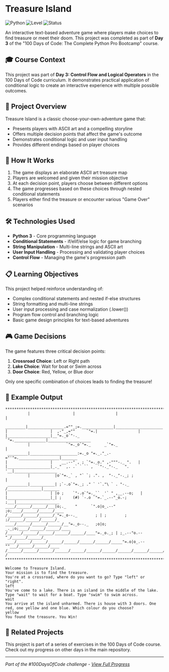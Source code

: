 # Treasure Island

![Python](https://img.shields.io/badge/Python-3-blue?style=for-the-badge)
![Level](https://img.shields.io/badge/Level-Beginner-green?style=for-the-badge)
![Status](https://img.shields.io/badge/Status-Complete-brightgreen?style=for-the-badge)

An interactive text-based adventure game where players make choices to find treasure or meet their doom. This project was completed as part of **Day 3** of the "100 Days of Code: The Complete Python Pro Bootcamp" course.

## 🎓 Course Context

This project was part of **Day 3: Control Flow and Logical Operators** in the 100 Days of Code curriculum. It demonstrates practical application of conditional logic to create an interactive experience with multiple possible outcomes.

## 🎯 Project Overview

Treasure Island is a classic choose-your-own-adventure game that:
- Presents players with ASCII art and a compelling storyline
- Offers multiple decision points that affect the game's outcome
- Demonstrates conditional logic and user input handling
- Provides different endings based on player choices

## 🚀 How It Works

1. The game displays an elaborate ASCII art treasure map
2. Players are welcomed and given their mission objective
3. At each decision point, players choose between different options
4. The game progresses based on these choices through nested conditional statements
5. Players either find the treasure or encounter various "Game Over" scenarios

## 🛠️ Technologies Used

- **Python 3** - Core programming language
- **Conditional Statements** - if/elif/else logic for game branching
- **String Manipulation** - Multi-line strings and ASCII art
- **User Input Handling** - Processing and validating player choices
- **Control Flow** - Managing the game's progression path

## 📋 Learning Objectives

This project helped reinforce understanding of:
- Complex conditional statements and nested if-else structures
- String formatting and multi-line strings
- User input processing and case normalization (.lower())
- Program flow control and branching logic
- Basic game design principles for text-based adventures

## 🎮 Game Decisions

The game features three critical decision points:

1. **Crossroad Choice**: Left or Right path
2. **Lake Choice**: Wait for boat or Swim across
3. **Door Choice**: Red, Yellow, or Blue door

Only one specific combination of choices leads to finding the treasure!

## 📝 Example Output

```
*******************************************************************************
          |                   |                  |                     |
 _________|________________.=""_;=.______________|_____________________|_______
|                   |  ,-"_,=""     `"=.|                  |
|___________________|__"=._o`"-._        `"=.______________|___________________
          |                `"=._o`"=._      _`"=._                     |
 _________|_____________________:=._o "=._."_.-="'"=.__________________|_______
|                   |    __.--" , ; `"=._o." ,-"""-._ ".   |
|___________________|_._"  ,. .` ` `` ,  `"-._"-._   ". '__|___________________
          |           |o`"=._` , "` `; .". ,  "-._"-._; ;              |
 _________|___________| ;`-.o`"=._; ." ` '`."\ ` . "-._ /_______________|_______
|                   | |o ;    `"-.o`"=._``  '` " ,__.--o;   |
|___________________|_| ;     (#) `-.o `"=.`_.--"_o.-; ;___|___________________
____/______/______/___|o;._    "      `".o|o_.--"    ;o;____/______/______/____
/______/______/______/_"=._o--._        ; | ;        ; ;/______/______/______/_
____/______/______/______/__"=._o--._   ;o|o;     _._;o;____/______/______/____
/______/______/______/______/______/____"=._o._; | ;_.--"o.--"_/______/______/_
____/______/______/______/______/______/______/_____"=.o|o_.--""___/______/______/____
/______/______/______/______/______/______/______/______/______/______/_____ /
*******************************************************************************

Welcome to Treasure Island.
Your mission is to find the treasure.
You're at a crossroad, where do you want to go? Type "left" or "right".
left
You've come to a lake. There is an island in the middle of the lake. Type "wait" to wait for a boat. Type "swim" to swim across.
wait
You arrive at the island unharmed. There is house with 3 doors. One red, one yellow and one blue. Which colour do you choose?
yellow
You found the treasure. You Win!
```

## 🔄 Related Projects

This project is part of a series of exercises in the 100 Days of Code course. Check out my progress on other days in the main repository.

---

*Part of the #100DaysOfCode challenge - [View Full Progress](https://github.com/evncosta/100-Days-of-Code)*
